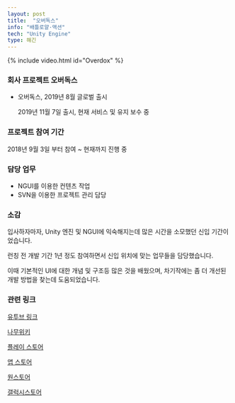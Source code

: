 ```yaml
---
layout: post
title:  "오버독스"
info: "배틀로얄·액션"
tech: "Unity Engine"
type: 해긴
---
```


{% include video.html id="Overdox" %}

### 회사 프로젝트 오버독스
* 오버독스, 2019년 8월 글로벌 출시

	2019년 11월 7일 출시, 현재 서비스 및 유지 보수 중
### 프로젝트 참여 기간
2018년 9월 3일 부터 참여 ~ 현재까지 진행 중

### 담당 업무
* NGUI를 이용한 컨텐츠 작업
* SVN을 이용한 프로젝트 관리 담당

### 소감
입사하자마자, Unity 엔진 및 NGUI에 익숙해지는데 많은 시간을 소모했던 신입 기간이었습니다. 

런칭 전 개발 기간 1년 정도 참여하면서 신입 위치에 맞는 업무들을 담당했습니다.

이때 기본적인 UI에 대한 개념 및 구조등 많은 것을 배웠으며, 차기작에는 좀 더 개선된 개발 방법을 찾는데 도움되었습니다.

### 관련 링크
[유투브 링크](https://www.youtube.com/results?search_query=%EC%98%A4%EB%B2%84%EB%8F%85%EC%8A%A4)

[나무위키](https://namu.wiki/w/%EC%98%A4%EB%B2%84%EB%8F%85%EC%8A%A4)

[플레이 스토어](https://play.google.com/store/apps/details?id=com.haegin.overdox&hl=ko&gl=US)

[앱 스토어](https://apps.apple.com/kr/app/%EC%98%A4%EB%B2%84%EB%8F%85%EC%8A%A4/id1455811990)

[원스토어](https://m.onestore.co.kr/mobilepoc/apps/appsDetail.omp?prodId=0000743802)

[갤럭시스토어](https://galaxystore.samsung.com/detail/com.haegin.overdox.galaxystore?langCd=ko)